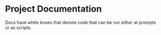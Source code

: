 # Project Documentation

Docs have white boxes that denote code that can be run either at prompts or as scripts.




